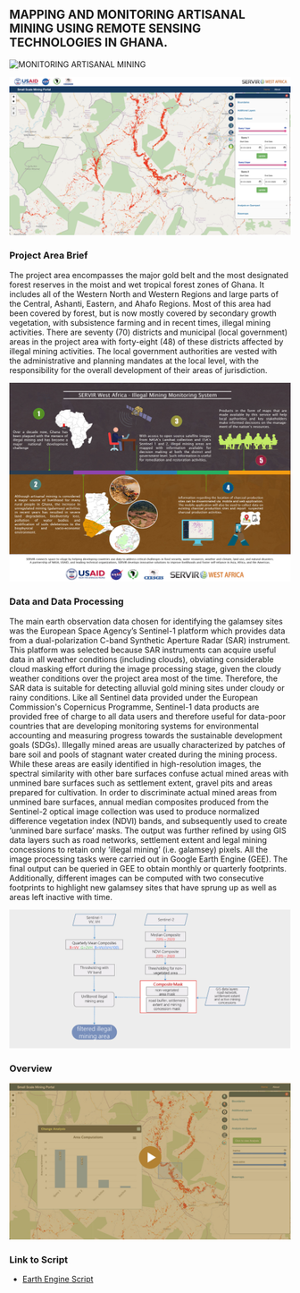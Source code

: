 

## MAPPING AND MONITORING ARTISANAL MINING USING REMOTE SENSING TECHNOLOGIES IN GHANA.

![MONITORING ARTISANAL MINING](https://img.shields.io/static/v1?label=ARTISANAL&message=MINING&color=blue)




<a href="http://ssmportal.cersgis.org/">
  <img src="https://github.com/ernest19/Monitoring-Artisinal-Mining/blob/main/img/intro.png" width="800">
</a><br>



### Project Area Brief

The project area encompasses the major gold belt and the most designated forest reserves in the moist and wet tropical forest zones of Ghana. It includes all of the Western North and Western Regions and large parts of the Central, Ashanti, Eastern, and Ahafo Regions. Most of this area had been covered by forest, but is now mostly covered by secondary growth vegetation, with subsistence farming and in recent times, illegal mining activities. There are seventy (70) districts and municipal (local government) areas in the project area with forty-eight (48) of these districts affected by illegal mining activities. The local government authorities are vested with the administrative and planning mandates at the local level, with the responsibility for the overall development of their areas of jurisdiction.


<img src="https://github.com/ernest19/Monitoring-Artisinal-Mining/blob/main/img/infographics.jpeg">



### Data and Data Processing

The main earth observation data chosen for identifying the galamsey sites was the European Space Agency’s Sentinel-1 platform which provides data from a dual-polarization C-band Synthetic Aperture Radar (SAR) instrument. This platform was selected because SAR instruments can acquire useful data in all weather conditions (including clouds), obviating considerable cloud masking effort during the image processing stage, given the cloudy weather conditions over the project area most of the time. 
Therefore, the SAR data is suitable for detecting alluvial gold mining sites under cloudy or rainy conditions. Like all Sentinel data provided under the European Commission's Copernicus Programme, Sentinel-1 data products are provided free of charge to all data users and therefore useful for data-poor countries that are developing monitoring systems for environmental accounting and measuring progress towards the sustainable development goals (SDGs). 
Illegally mined areas are usually characterized by patches of bare soil and pools of stagnant water created during the mining process. While these areas are easily identified in high-resolution images, the spectral similarity with other bare surfaces confuse actual mined areas with unmined bare surfaces such as settlement extent, gravel pits and areas prepared for cultivation. In order to discriminate actual mined areas from unmined bare surfaces, annual median composites produced from the Sentinel-2 optical image collection was used to produce normalized difference vegetation index (NDVI) bands, and subsequently used to create ‘unmined bare surface’ masks.
The output was further refined by using GIS data layers such as road networks, settlement extent and legal mining concessions to retain only ‘illegal mining’ (i.e. galamsey) pixels. All the image processing tasks were carried out in Google Earth Engine (GEE). The final output can be queried in GEE to obtain monthly or quarterly footprints. Additionally, different images can be computed with two consecutive footprints to highlight new galamsey sites that have sprung up as well as areas left inactive with time.

<img src="https://github.com/ernest19/Monitoring-Artisinal-Mining/blob/main/img/image.png">



### Overview 

<a href="https://youtu.be/P3eIoQicb_E">
  <img src="https://github.com/ernest19/Monitoring-Artisinal-Mining/blob/main/img/video.png" width="800">
</a><br>


### Link to Script

- [Earth Engine Script ](https://code.earthengine.google.com/8695c5f1c2dd51d4c0aac9b008154776)

